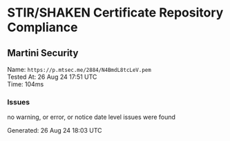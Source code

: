 # STIR/SHAKEN Certificate Repository Compliance

## Martini Security

Name: `https://p.mtsec.me/2884/N4BmdL8tcLeV.pem`\
Tested At: 26 Aug 24 17:51 UTC\
Time: 104ms

### Issues

no warning, or error, or notice date level issues were found

Generated: 26 Aug 24 18:03 UTC
